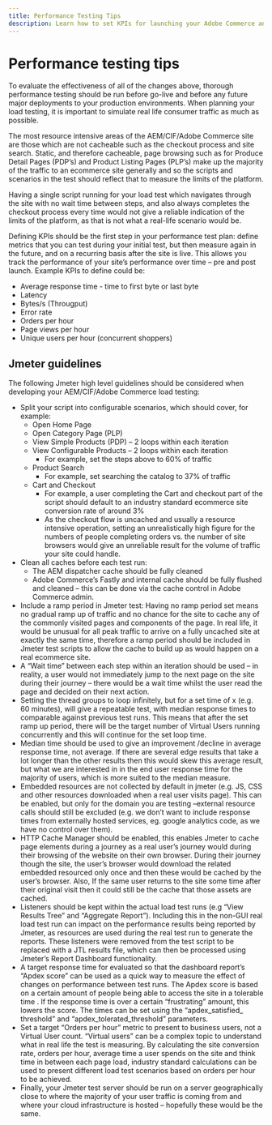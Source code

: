 ```yaml
---
title: Performance Testing Tips
description: Learn how to set KPIs for launching your Adobe Commerce and ADobe Experience Manager solution.
---
```


# Performance testing tips

To evaluate the effectiveness of all of the changes above, thorough performance testing should be run before go-live and before any future major deployments to your production environments. When planning your load testing, it is important to simulate real life consumer traffic as much as possible.

The most resource intensive areas of the AEM/CIF/Adobe Commerce site are those which are not cacheable such as the checkout process and site search. Static, and therefore cacheable, page browsing such as for Produce Detail Pages (PDP’s) and Product Listing Pages (PLP’s) make up the majority of the traffic to an ecommerce site generally and so the scripts and scenarios in the test should reflect that to measure the limits of the platform.

Having a single script running for your load test which navigates through the site with no wait time between steps, and also always completes the checkout process every time would not give a reliable indication of the limits of the platform, as that is not what a real-life scenario would be.

Defining KPIs should be the first step in your performance test plan: define metrics that you can test during your initial test, but then measure again in the future, and on a recurring basis after the site is live. This allows you track the performance of your site’s performance over time – pre and post launch. Example KPIs to define could be:

- Average response time - time to first byte or last byte
- Latency
- Bytes/s (Througput)
- Error rate
- Orders per hour
- Page views per hour
- Unique users per hour (concurrent shoppers)

## Jmeter guidelines

The following Jmeter high level guidelines should be considered when developing your AEM/CIF/Adobe Commerce load testing:

- Split your script into configurable scenarios, which should cover, for example:
  - Open Home Page
  - Open Category Page (PLP)
  - View Simple Products (PDP) – 2 loops within each iteration
  - View Configurable Products – 2 loops within each iteration
    - For example,  set the steps above to 60% of traffic
  - Product Search
    - For example, set searching the catalog to 37% of traffic
  - Cart and Checkout
    - For example, a user completing the Cart and checkout part of the script should default to an industry standard ecommerce site conversion rate of around 3%
    - As the checkout flow is uncached and usually a resource intensive operation, setting an unrealistically high figure for the numbers of people completing orders vs. the number of site browsers would give an unreliable result for the volume of traffic your site could handle.
- Clean all caches before each test run:
  - The AEM dispatcher cache should be fully cleaned
  - Adobe Commerce’s Fastly and internal cache should be fully flushed and cleaned – this can be done via the cache control in Adobe Commerce admin.
- Include a ramp period in Jmeter test: Having no ramp period set means no gradual ramp up of traffic and no chance for the site to cache any of the commonly visited pages and components of the page. In real life, it would be unusual for all peak traffic to arrive on a fully uncached site at exactly the same time, therefore a ramp period should be included in Jmeter test scripts to allow the cache to build up as would happen on a real ecommerce site.
- A “Wait time” between each step within an iteration should be used – in reality, a user would not
immediately jump to the next page on the site during their journey – there would be a wait time whilst the user read the page and decided on their next action.
- Setting the thread groups to loop infinitely, but for a set time of x (e.g. 60 minutes), will give a repeatable test, with median response times to comparable against previous test runs. This means that after the set ramp up period, there will be the target number of Virtual Users running concurrently and this will continue for the set loop time.
- Median time should be used to give an improvement /decline in average response time, not average. If
there are several edge results that take a lot longer than the other results then this would skew this average result, but what we are interested in in the end user response time for the majority of users, which is more suited to the median measure.
- Embedded resources are not collected by default in jmeter (e.g. JS, CSS and other resources downloaded when a real user visits page). This can be enabled, but only for the domain you are testing –external resource calls should still be excluded (e.g. we don’t want to include response times from externally hosted services, eg. google analytics code, as we have no control over them).
- HTTP Cache Manager should be enabled, this enables Jmeter to cache page elements during a journey as
a real user’s journey would during their browsing of the website on their own browser. During their journey though the site, the user’s browser would download the related embedded resourced only once and then these would be cached by the user’s browser. Also, If the same user returns to the site some time after their original visit then it could still be the cache that those assets are cached.
- Listeners should be kept within the actual load test runs (e.g “View Results Tree” and “Aggregate Report”). Including this in the non-GUI real load test run can impact on the performance results being reported by Jmeter, as resources are used during the real test run to generate the reports. These listeners were removed from the test script to be replaced with a JTL results file, which can then be processed using Jmeter’s Report Dashboard functionality.
- A target response time for evaluated so that the dashboard report’s “Apdex score” can be used as a quick way to measure the effect of changes on performance between test runs. The Apdex score is based on a certain amount of people being able to access the site in a tolerable time . If the response time is over a certain “frustrating” amount, this lowers the score. The times can be set using the “apdex_satisfied_ threshold” and “apdex_tolerated_threshold” parameters.
- Set a target “Orders per hour” metric to present to business users, not a Virtual User count. “Virtual users” can be a complex topic to understand what in real life the test is measuring. By calculating the site conversion rate, orders per hour, average time a user spends on the site and think time in between each page load, industry standard calculations can be used to present different load test scenarios based on orders per hour to be achieved.
- Finally, your Jmeter test server should be run on a server geographically close to where the majority of your user traffic is coming from and where your cloud infrastructure is hosted – hopefully these would be the same.
